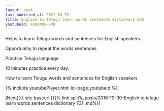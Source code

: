 ```yaml
---
layout: post
last_modified_at: 2021-03-29
title: English to Telugu learn words sentences dictionary 626 
youtubeId: enmpNXu-7V8
---
```

 
 
Helps to learn Telugu words and sentences for English speakers.

Opportunitiy to repeat the words sentences. 

Practice Telugu language. 
 
10 minutes practice every day. 
 
How to learn Telugu words and sentences for English speakers 
 
{% include youtubePlayer.html id=page.youtubeId %}
 
 
[Next]({{ site.baseurl }}{% link  split1/_posts/2016-10-30-English to telugu learn words sentences dictionary 731 .md%})
 
